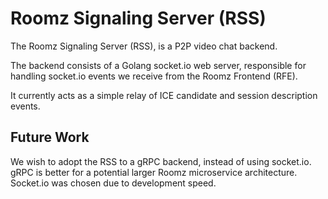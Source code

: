 # Roomz Signaling Server (RSS)

The Roomz Signaling Server (RSS), is a P2P video chat backend.

The backend consists of a Golang socket.io web server, responsible for handling
socket.io events we receive from the Roomz Frontend (RFE).

It currently acts as a simple relay of ICE candidate and session description
events.


## Future Work
We wish to adopt the RSS to a gRPC backend, instead of using socket.io. gRPC is
better for a potential larger Roomz microservice architecture. Socket.io was
chosen due to development speed.
